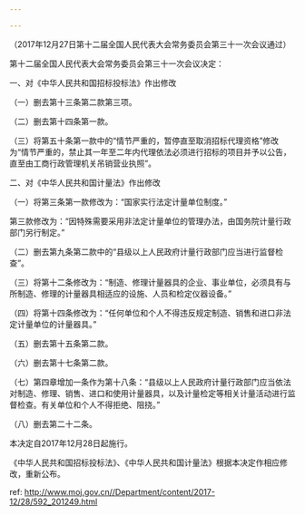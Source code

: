 ```yaml
---

---
```


（2017年12月27日第十二届全国人民代表大会常务委员会第三十一次会议通过）

第十二届全国人民代表大会常务委员会第三十一次会议决定：

一、对《中华人民共和国招标投标法》作出修改

（一）删去第十三条第二款第三项。

（二）删去第十四条第一款。

（三）将第五十条第一款中的“情节严重的，暂停直至取消招标代理资格”修改为“情节严重的，禁止其一年至二年内代理依法必须进行招标的项目并予以公告，直至由工商行政管理机关吊销营业执照”。

二、对《中华人民共和国计量法》作出修改

（一）将第三条第一款修改为：“国家实行法定计量单位制度。”

第三款修改为：“因特殊需要采用非法定计量单位的管理办法，由国务院计量行政部门另行制定。”

（二）删去第九条第二款中的“县级以上人民政府计量行政部门应当进行监督检查”。

（三）将第十二条修改为：“制造、修理计量器具的企业、事业单位，必须具有与所制造、修理的计量器具相适应的设施、人员和检定仪器设备。”

（四）将第十四条修改为：“任何单位和个人不得违反规定制造、销售和进口非法定计量单位的计量器具。”

（五）删去第十五条第二款。

（六）删去第十七条第二款。

（七）第四章增加一条作为第十八条：“县级以上人民政府计量行政部门应当依法对制造、修理、销售、进口和使用计量器具，以及计量检定等相关计量活动进行监督检查。有关单位和个人不得拒绝、阻挠。”

（八）删去第二十二条。

本决定自2017年12月28日起施行。

《中华人民共和国招标投标法》、《中华人民共和国计量法》根据本决定作相应修改，重新公布。



 ref: <http://www.moj.gov.cn//Department/content/2017-12/28/592_201249.html>